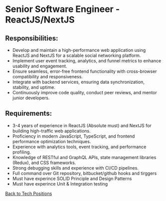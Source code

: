 # Senior Software Engineer - ReactJS/NextJS

## Responsibilities:

* Develop and maintain a high-performance web application using ReactJS and NextJS for a scalable social networking platform.
* Implement user event tracking, analytics, and funnel metrics to enhance usability and engagement.
* Ensure seamless, error-free frontend functionality with cross-browser compatibility and responsiveness.
* Integrate with backend services, ensuring data synchronization, stability, and uptime.
* Continuously improve code quality, conduct peer reviews, and mentor junior developers.

## Requirements:

* 3-4 years of experience in ReactJS (Absolute must) and NextJS for building high-traffic web applications.
* Proficiency in modern JavaScript, TypeScript, and frontend performance optimization techniques.
* Experience with analytics tools, event tracking, and performance profiling.
* Knowledge of RESTful and GraphQL APIs, state management libraries (Redux), and CSS frameworks.
* Strong debugging skills and experience with CI/CD pipelines.
* Full command over Git repository, bitbucket/github hooks and tirggers
* Must have experince SOLID Principle and Design Patterns
* Must have experince Unit & Integration testing


[Back to Tech Positions](readme.md)